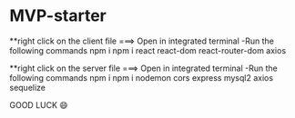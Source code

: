 # MVP-starter

**right click on the client file ===> Open in integrated terminal 
-Run the following commands 
npm i
npm i react react-dom react-router-dom axios

**right click on the server file ===> Open in integrated terminal 
-Run the following commands 
npm i
npm i nodemon cors express mysql2 axios sequelize






GOOD LUCK 😄
